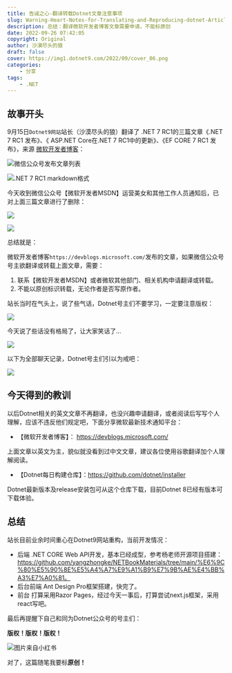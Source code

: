 ```yaml
---
title: 告诫之心-翻译转载Dotnet文章注意事项
slug: Warning-Heart-Notes-for-Translating-and-Reproducing-dotnet-Articles
description: 总结：翻译微软开发者博客文章需要申请，不能标原创
date: 2022-09-26 07:42:05
copyright: Original
author: 沙漠尽头的狼
draft: false
cover: https://img1.dotnet9.com/2022/09/cover_06.png
categories: 
    - 分享
tags: 
    - .NET
---
```


## 故事开头

9月15日`Dotnet9网站`站长（沙漠尽头的狼）翻译了 .NET 7 RC1的三篇文章《.NET 7 RC1 发布》、《
ASP.NET Core在.NET 7 RC1中的更新》、《EF CORE 7 RC1 发布》，来源 [微软开发者博客](https://devblogs.microsoft.com/)：

![微信公众号发布文章列表](https://img1.dotnet9.com/2022/09/delete-three-dotnet-article.png)

![.NET 7 RC1 markdown格式](https://img1.dotnet9.com/2022/09/0508.png)

今天收到微信公众号【微软开发者MSDN】运营美女和其他工作人员通知后，已对上面三篇文章进行了删除：

![](https://img1.dotnet9.com/2022/09/0502.png)

![](https://img1.dotnet9.com/2022/09/0503.png)

总结就是：

微软开发者博客`https://devblogs.microsoft.com/`发布的文章，如果微信公众号号主欲翻译或转载上面文章，需要：

1. 联系【微软开发者MSDN】或者微软其他部门、相关机构申请翻译或转载。
2. 不能以原创标识转载，无论作者是否写原作者。

站长当时在气头上，说了些气话，Dotnet号主们不要学习，一定要注意版权：

![](https://img1.dotnet9.com/2022/09/0504.png)

今天说了些话没有格局了，让大家笑话了...

![](https://img1.dotnet9.com/2022/09/0506.jpg)

以下为全部聊天记录，Dotnet号主们引以为戒吧：

![](https://img1.dotnet9.com/2022/09/0505.jpg)

## 今天得到的教训

以后Dotnet相关的英文文章不再翻译，也没兴趣申请翻译，或者阅读后写写个人理解，应该不违反他们规定吧，下面分享微软最新技术通知平台：

- 【微软开发者博客】： https://devblogs.microsoft.com/

上面文章以英文为主，貌似就没看到过中文文章，建议各位使用谷歌翻译加个人理解阅读。

- 【Dotnet每日构建仓库】：https://github.com/dotnet/installer

Dotnet最新版本及release安装包可从这个仓库下载，目前Dotnet 8已经有版本可下载体验。

## 总结

站长目前业余时间重心在Dotnet9网站重构，当前开发情况：

- 后端
.NET CORE Web API开发，基本已经成型，参考杨老师开源项目搭建：https://github.com/yangzhongke/NETBookMaterials/tree/main/%E6%9C%80%E5%90%8E%E5%A4%A7%E9%A1%B9%E7%9B%AE%E4%BB%A3%E7%A0%81。
- 后台前端
Ant Design Pro框架搭建，快完了。
- 前台
打算采用Razor Pages，经过今天一事后，打算尝试next.js框架，采用react写吧。

最后再提醒下自己和同为Dotnet公众号的号主们：

**版权！版权！版权！**

![图片来自小红书](https://img1.dotnet9.com/2022/09/0507.png)

对了，这篇随笔我要标**原创！**